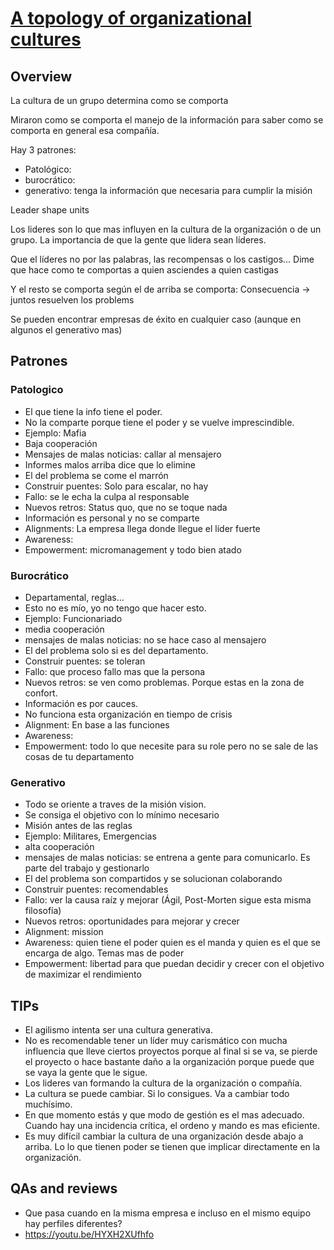 # [A topology of organizational cultures](https://www.ncbi.nlm.nih.gov/pmc/articles/PMC1765804/pdf/v013p0ii22.pdf)

## Overview

La cultura de un grupo determina como se comporta

Miraron como se comporta el manejo de la información para saber como se comporta en general esa compañía.

Hay 3 patrones:

- Patológico:
- burocrático:
- generativo: tenga la información que necesaria para cumplir la misión

Leader shape units

Los lideres son lo que mas influyen en la cultura de la organización o de un grupo. La importancia de que la gente que lidera sean líderes.

Que el líderes no por las palabras, las recompensas o los castigos... Dime que hace como te comportas a quien asciendes a quien castigas

Y el resto se comporta según el de arriba se comporta: Consecuencia -> juntos resuelven los problems

Se pueden encontrar empresas de éxito en cualquier caso (aunque en algunos el generativo mas)

## Patrones

### Patologico

- El que tiene la info tiene el poder.
- No la comparte porque tiene el poder y se vuelve imprescindible.
- Ejemplo: Mafia
- Baja cooperación
- Mensajes de malas noticias: callar al mensajero
- Informes malos arriba dice que lo elimine
- El del problema se come el marrón
- Construir puentes: Solo para escalar, no hay
- Fallo: se le echa la culpa al responsable
- Nuevos retros: Status quo, que no se toque nada
- Información es personal y no se comparte
- Alignments: La empresa llega donde llegue el líder fuerte
- Awareness:
- Empowerment: micromanagement y todo bien atado

### Burocrático

- Departamental, reglas...
- Esto no es mío, yo no tengo que hacer esto.
- Ejemplo: Funcionariado
- media cooperación
- mensajes de malas noticias: no se hace caso al mensajero
- El del problema solo si es del departamento.
- Construir puentes: se toleran
- Fallo: que proceso fallo mas que la persona
- Nuevos retros: se ven como problemas. Porque estas en la zona de confort.
- Información es por cauces.
- No funciona esta organización en tiempo de crisis
- Alignment: En base a las funciones
- Awareness:
- Empowerment: todo lo que necesite para su role pero no se sale de las cosas de tu departamento

### Generativo

- Todo se oriente a traves de la misión vision.
- Se consiga el objetivo con lo mínimo necesario
- Misión antes de las reglas
- Ejemplo: Militares, Emergencias
- alta cooperación
- mensajes de malas noticias: se entrena a gente para comunicarlo. Es parte del trabajo y gestionarlo
- El del problema son compartidos y se solucionan colaborando
- Construir puentes: recomendables
- Fallo: ver la causa raíz y mejorar (Ágil, Post-Morten sigue esta misma filosofía)
- Nuevos retros: oportunidades para mejorar y crecer
- Alignment: mission
- Awareness: quien tiene el poder quien es el manda y quien es el que se encarga de algo. Temas mas de poder
- Empowerment: libertad para que puedan decidir y crecer con el objetivo de maximizar el rendimiento

## TIPs

- El agilismo intenta ser una cultura generativa.
- No es recomendable tener un líder muy carismático con mucha influencia que lleve ciertos proyectos porque al final si se va, se pierde el proyecto o hace bastante daño a la organización porque puede que se vaya la gente que le sigue.
- Los lideres van formando la cultura de la organización o compañía.
- La cultura se puede cambiar. Si lo consigues. Va a cambiar todo muchísimo.
- En que momento estás y que modo de gestión es el mas adecuado. Cuando hay una incidencia crítica, el ordeno y mando es mas eficiente.
- Es muy difícil cambiar la cultura de una organización desde abajo a arriba. Lo lo que tienen poder se tienen que implicar directamente en la organización.

## QAs and reviews

- Que pasa cuando en la misma empresa e incluso en el mismo equipo hay perfiles diferentes?
- <https://youtu.be/HYXH2XUfhfo>
